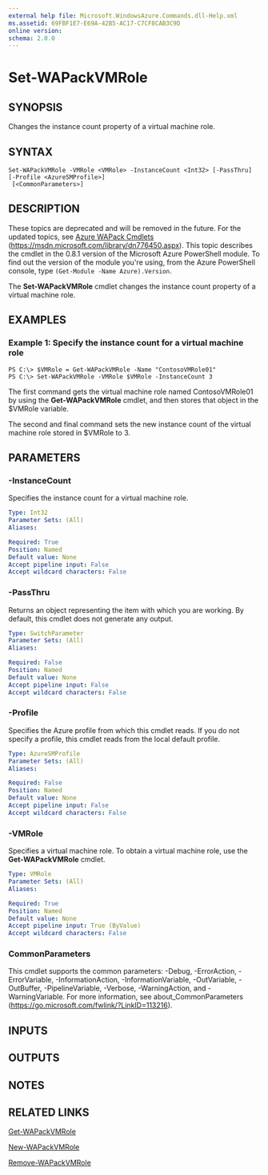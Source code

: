 ```yaml
---
external help file: Microsoft.WindowsAzure.Commands.dll-Help.xml
ms.assetid: 69FBF1E7-E69A-42B5-AC17-C7CF8CAB3C9D
online version: 
schema: 2.0.0
---
```


# Set-WAPackVMRole

## SYNOPSIS
Changes the instance count property of a virtual machine role.

## SYNTAX

```
Set-WAPackVMRole -VMRole <VMRole> -InstanceCount <Int32> [-PassThru] [-Profile <AzureSMProfile>]
 [<CommonParameters>]
```

## DESCRIPTION
These topics are deprecated and will be removed in the future.
For the updated topics, see [Azure WAPack Cmdlets](https://msdn.microsoft.com/library/dn776450.aspx) (https://msdn.microsoft.com/library/dn776450.aspx).
This topic describes the cmdlet in the 0.8.1 version of the Microsoft Azure PowerShell module.
To find out the version of the module you're using, from the Azure PowerShell console, type `(Get-Module -Name Azure).Version`.

The **Set-WAPackVMRole** cmdlet changes the instance count property of a virtual machine role.

## EXAMPLES

### Example 1: Specify the instance count for a virtual machine role
```
PS C:\> $VMRole = Get-WAPackVMRole -Name "ContosoVMRole01"
PS C:\> Set-WAPackVMRole -VMRole $VMRole -InstanceCount 3
```

The first command gets the virtual machine role named ContosoVMRole01 by using the **Get-WAPackVMRole** cmdlet, and then stores that object in the $VMRole variable.

The second and final command sets the new instance count of the virtual machine role stored in $VMRole to 3.

## PARAMETERS

### -InstanceCount
Specifies the instance count for a virtual machine role.

```yaml
Type: Int32
Parameter Sets: (All)
Aliases: 

Required: True
Position: Named
Default value: None
Accept pipeline input: False
Accept wildcard characters: False
```

### -PassThru
Returns an object representing the item with which you are working.
By default, this cmdlet does not generate any output.

```yaml
Type: SwitchParameter
Parameter Sets: (All)
Aliases: 

Required: False
Position: Named
Default value: None
Accept pipeline input: False
Accept wildcard characters: False
```

### -Profile
Specifies the Azure profile from which this cmdlet reads.
If you do not specify a profile, this cmdlet reads from the local default profile.

```yaml
Type: AzureSMProfile
Parameter Sets: (All)
Aliases: 

Required: False
Position: Named
Default value: None
Accept pipeline input: False
Accept wildcard characters: False
```

### -VMRole
Specifies a virtual machine role.
To obtain a virtual machine role, use the **Get-WAPackVMRole** cmdlet.

```yaml
Type: VMRole
Parameter Sets: (All)
Aliases: 

Required: True
Position: Named
Default value: None
Accept pipeline input: True (ByValue)
Accept wildcard characters: False
```

### CommonParameters
This cmdlet supports the common parameters: -Debug, -ErrorAction, -ErrorVariable, -InformationAction, -InformationVariable, -OutVariable, -OutBuffer, -PipelineVariable, -Verbose, -WarningAction, and -WarningVariable. For more information, see about_CommonParameters (https://go.microsoft.com/fwlink/?LinkID=113216).

## INPUTS

## OUTPUTS

## NOTES

## RELATED LINKS

[Get-WAPackVMRole](./Get-WAPackVMRole.md)

[New-WAPackVMRole](./New-WAPackVMRole.md)

[Remove-WAPackVMRole](./Remove-WAPackVMRole.md)


